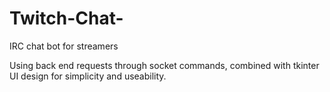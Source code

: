 # Twitch-Chat-
IRC chat bot for streamers

Using back end requests through socket commands, combined with tkinter UI design for simplicity and useability. 
